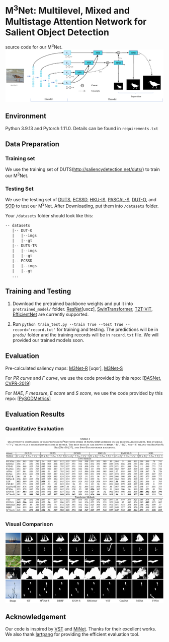# M<sup>3</sup>Net: Multilevel, Mixed and Multistage Attention Network for Salient Object Detection
source code for our M<sup>3</sup>Net. 
![](./figures/Overview.png)

## Environment

Python 3.9.13 and Pytorch 1.11.0. Details can be found in `requirements.txt`

## Data Preparation

### Training set
We use the training set of DUTS(http://saliencydetection.net/duts/) to train our M<sup>3</sup>Net. 

### Testing Set
We use the testing set of [DUTS](http://saliencydetection.net/duts/), [ECSSD](http://www.cse.cuhk.edu.hk/leojia/projects/hsaliency/dataset.html), [HKU-IS](https://i.cs.hku.hk/~gbli/deep_saliency.html), [PASCAL-S](http://cbi.gatech.edu/salobj/), [DUT-O](http://saliencydetection.net/dut-omron/), and [SOD](http://elderlab.yorku.ca/SOD.) to test our M<sup>3</sup>Net. After Downloading, put them into `/datasets` folder.

Your `/datasets` folder should look like this:

````
-- datasets
   |-- DUT-O
   |   |--imgs
   |   |--gt
   |-- DUTS-TR
   |   |--imgs
   |   |--gt
   |-- ECSSD
   |   |--imgs
   |   |--gt
   ...
````

## Training and Testing
1. Download the pretrained backbone weights and put it into `pretrained_model/` folder. [ResNet](https://pan.baidu.com/s/1JBEa06CT4hYh8hR7uuJ_3A)[uxcz], [SwinTransformer](https://github.com/microsoft/Swin-Transformer), [T2T-ViT](https://github.com/yitu-opensource/T2T-ViT), [EfficientNet](https://github.com/lukemelas/EfficientNet-PyTorch) are currently supported. 

2. Run `python train_test.py --train True --test True --record='record.txt'` for training and testing. The predictions will be in `preds/` folder and the training records will be in `record.txt` file.
We will provided our trained models soon. 

## Evaluation
Pre-calculated saliency maps: [M3Net-R](https://pan.baidu.com/s/1q4Sp_M-Ph58OsCX1f_c0Ow) [uqsr], [M3Net-S]()

For *PR curve* and *F curve*, we use the code provided by this repo: [[BASNet, CVPR-2019]](https://github.com/xuebinqin/Binary-Segmentation-Evaluation-Tool)

For *MAE*, *F measure*, *E score* and *S score*, we use the code provided by this repo: [[PySODMetrics]](https://github.com/lartpang/PySODMetrics)

## Evaluation Results
### Quantitative Evaluation
![](./figures/Quantitative_comparison.png)
### Visual Comparison
![](./figures/Visual_comparison.png)

## Acknowledgement
Our code is inspired by [VST](https://github.com/nnizhang/VST) and [MiNet](https://github.com/lartpang/MINet). Thanks for their excellent works.
We also thank [lartpang](https://github.com/lartpang/PySODMetrics) for providing the efficient evaluation tool. 

<!--
## Citation
If you think our work is helpful, please cite 
```

```
-->
